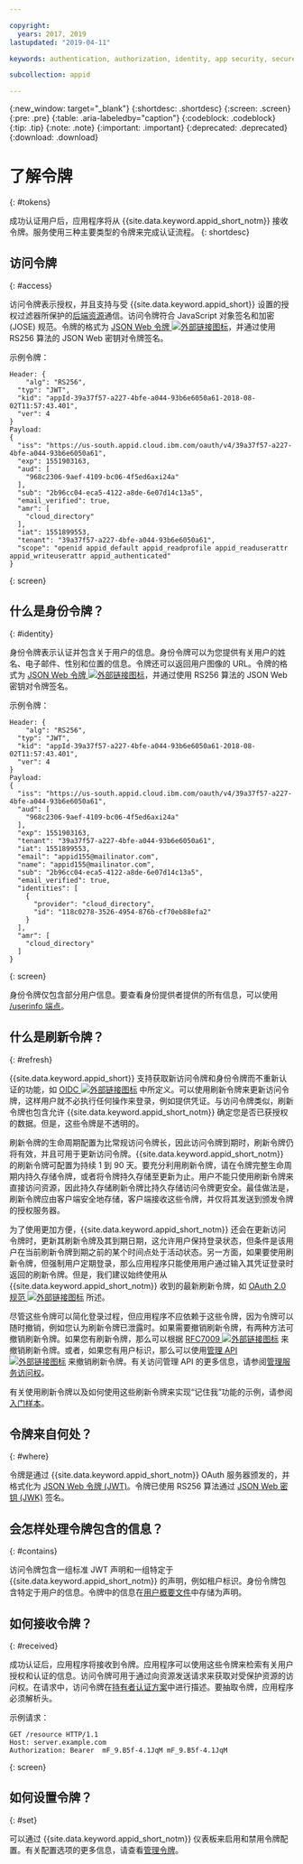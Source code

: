 ```yaml
---

copyright:
  years: 2017, 2019
lastupdated: "2019-04-11"

keywords: authentication, authorization, identity, app security, secure, access, tokens

subcollection: appid

---
```


{:new_window: target="_blank"}
{:shortdesc: .shortdesc}
{:screen: .screen}
{:pre: .pre}
{:table: .aria-labeledby="caption"}
{:codeblock: .codeblock}
{:tip: .tip}
{:note: .note}
{:important: .important}
{:deprecated: .deprecated}
{:download: .download}



# 了解令牌
{: #tokens}

成功认证用户后，应用程序将从 {{site.data.keyword.appid_short_notm}} 接收令牌。服务使用三种主要类型的令牌来完成认证流程。
{: shortdesc}


## 访问令牌
{: #access}

访问令牌表示授权，并且支持与受 {{site.data.keyword.appid_short}} 设置的授权过滤器所保护的[后端资源](/docs/services/appid?topic=appid-backend)通信。访问令牌符合 JavaScript 对象签名和加密 (JOSE) 规范。令牌的格式为 <a href="https://jwt.io/introduction/" target="blank">JSON Web 令牌 <img src="../../icons/launch-glyph.svg" alt="外部链接图标"></a>，并通过使用 RS256 算法的 JSON Web 密钥对令牌签名。


示例令牌：
  ```
  Header: {
      "alg": "RS256",
    "typ": "JWT",
    "kid": "appId-39a37f57-a227-4bfe-a044-93b6e6050a61-2018-08-02T11:57:43.401",
    "ver": 4
  }
  Payload:
  {
    "iss": "https://us-south.appid.cloud.ibm.com/oauth/v4/39a37f57-a227-4bfe-a044-93b6e6050a61",
    "exp": 1551903163,
    "aud": [
      "968c2306-9aef-4109-bc06-4f5ed6axi24a"
    ],
    "sub": "2b96cc04-eca5-4122-a8de-6e07d14c13a5",
    "email_verified": true,
    "amr": [
      "cloud_directory"
    ],
    "iat": 1551899553,
    "tenant": "39a37f57-a227-4bfe-a044-93b6e6050a61",
    "scope": "openid appid_default appid_readprofile appid_readuserattr appid_writeuserattr appid_authenticated"
  }
  ```
  {: screen}

## 什么是身份令牌？
{: #identity}

身份令牌表示认证并包含关于用户的信息。身份令牌可以为您提供有关用户的姓名、电子邮件、性别和位置的信息。令牌还可以返回用户图像的 URL。令牌的格式为 <a href="https://jwt.io/introduction/" target="blank">JSON Web 令牌 <img src="../../icons/launch-glyph.svg" alt="外部链接图标"></a>，并通过使用 RS256 算法的 JSON Web 密钥对令牌签名。


示例令牌：
  ```
  Header: {
      "alg": "RS256",
    "typ": "JWT",
    "kid": "appId-39a37f57-a227-4bfe-a044-93b6e6050a61-2018-08-02T11:57:43.401",
    "ver": 4
  }
  Payload:
  {
    "iss": "https://us-south.appid.cloud.ibm.com/oauth/v4/39a37f57-a227-4bfe-a044-93b6e6050a61",
    "aud": [
      "968c2306-9aef-4109-bc06-4f5ed6axi24a"
    ],
    "exp": 1551903163,
    "tenant": "39a37f57-a227-4bfe-a044-93b6e6050a61",
    "iat": 1551899553,
    "email": "appid155@mailinator.com",
    "name": "appid155@mailinator.com",
    "sub": "2b96cc04-eca5-4122-a8de-6e07d14c13a5",
    "email_verified": true,
    "identities": [
      {
        "provider": "cloud_directory",
        "id": "118c0278-3526-4954-876b-cf70eb88efa2"
      }
    ],
    "amr": [
      "cloud_directory"
    ]
  }
  ```
  {: screen}


身份令牌仅包含部分用户信息。要查看身份提供者提供的所有信息，可以使用 [/userinfo 端点](/docs/services/appid?topic=appid-predefined-attributes#predefined-access-api)。

## 什么是刷新令牌？
{: #refresh}

{{site.data.keyword.appid_short}} 支持获取新访问令牌和身份令牌而不重新认证的功能，如 <a href="http://openid.net/specs/openid-connect-core-1_0.html#RefreshTokens" target="_blank">OIDC <img src="../../icons/launch-glyph.svg" alt="外部链接图标"></a> 中所定义。可以使用刷新令牌来更新访问令牌，这样用户就不必执行任何操作来登录，例如提供凭证。与访问令牌类似，刷新令牌也包含允许 {{site.data.keyword.appid_short_notm}} 确定您是否已获授权的数据。但是，这些令牌是不透明的。

刷新令牌的生命周期配置为比常规访问令牌长，因此访问令牌到期时，刷新令牌仍将有效，并且可用于更新访问令牌。{{site.data.keyword.appid_short_notm}} 的刷新令牌可配置为持续 1 到 90 天。要充分利用刷新令牌，请在令牌完整生命周期内持久存储令牌，或者将令牌持久存储至更新为止。用户不能只使用刷新令牌来直接访问资源，因此持久存储刷新令牌比持久存储访问令牌更安全。最佳做法是，刷新令牌应由客户端安全地存储，客户端接收这些令牌，并仅将其发送到颁发令牌的授权服务器。

为了使用更加方便，{{site.data.keyword.appid_short_notm}} 还会在更新访问令牌时，更新其刷新令牌及其到期日期，这允许用户保持登录状态，但条件是该用户在当前刷新令牌到期之前的某个时间点处于活动状态。另一方面，如果要使用刷新令牌，但强制用户定期登录，那么应用程序只能使用用户通过输入其凭证登录时返回的刷新令牌。但是，我们建议始终使用从 {{site.data.keyword.appid_short_notm}} 收到的最新刷新令牌，如 <a href="https://tools.ietf.org/html/rfc6749#page-47" target="_blank">OAuth 2.0 规范 <img src="../../icons/launch-glyph.svg" alt="外部链接图标"></a> 所述。


尽管这些令牌可以简化登录过程，但应用程序不应依赖于这些令牌，因为令牌可以随时撤销，例如您认为刷新令牌已泄露时。如果需要撤销刷新令牌，有两种方法可撤销刷新令牌。如果您有刷新令牌，那么可以根据 <a href="https://tools.ietf.org/html/rfc7009#section-2" target="_blank">RFC7009 <img src="../../icons/launch-glyph.svg" alt="外部链接图标"></a> 来撤销刷新令牌。或者，如果您有用户标识，那么可以使用<a href="https://us-south.appid.cloud.ibm.com/swagger-ui/#/" target="_blank">管理 API <img src="../../icons/launch-glyph.svg" alt="外部链接图标"></a> 来撤销刷新令牌。有关访问管理 API 的更多信息，请参阅[管理服务访问权](/docs/services/appid?topic=appid-service-access-management#service-access-management)。

有关使用刷新令牌以及如何使用这些刷新令牌来实现“记住我”功能的示例，请参阅[入门样本](/docs/services/appid?topic=appid-getting-started#getting-started)。


## 令牌来自何处？
{: #where}

令牌是通过 {{site.data.keyword.appid_short_notm}} OAuth 服务器颁发的，并格式化为 [JSON Web 令牌 (JWT)](https://jwt.io/introduction/)。令牌已使用 RS256 算法通过 [JSON Web 密钥 (JWK)](https://tools.ietf.org/html/rfc7517) 签名。

## 会怎样处理令牌包含的信息？
{: #contains}

访问令牌包含一组标准 JWT 声明和一组特定于 {{site.data.keyword.appid_short_notm}} 的声明，例如租户标识。身份令牌包含特定于用户的信息。令牌中的信息在[用户概要文件](/docs/services/appid?topic=appid-user-profile#user-profile)中存储为声明。

## 如何接收令牌？
{: #received}

成功认证后，应用程序将接收到令牌。应用程序可以使用这些令牌来检索有关用户授权和认证的信息。访问令牌可用于通过向资源发送请求来获取对受保护资源的访问权。在请求中，访问令牌在[持有者认证方案](https://tools.ietf.org/html/rfc6750#page-5)中进行描述。要抽取令牌，应用程序必须解析头。

示例请求：

  ```
  GET /resource HTTP/1.1
  Host: server.example.com
  Authorization: Bearer  mF_9.B5f-4.1JqM mF_9.B5f-4.1JqM
  ```
  {: screen}

## 如何设置令牌？
{: #set}

可以通过 {{site.data.keyword.appid_short_notm}} 仪表板来启用和禁用令牌配置。有关配置选项的更多信息，请查看[管理令牌](/docs/services/appid?topic=appid-managing-idp#managing-idp)。
